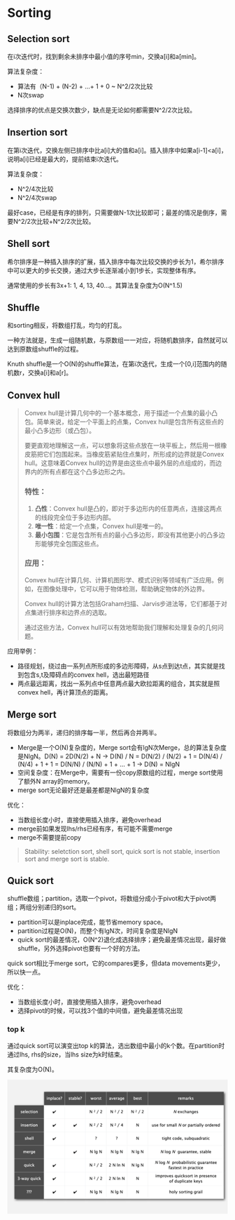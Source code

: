 # Sorting

## Selection sort

在i次迭代时，找到剩余未排序中最小值的序号min，交换a[i]和a[min]。

算法复杂度：

* 算法有（N-1) + (N-2) + ...+ 1 + 0 ~ N^2/2次比较
* N次swap

选择排序的优点是交换次数少，缺点是无论如何都需要N^2/2次比较。

## Insertion sort

在第i次迭代，交换左侧已排序中比a[i]大的值和a[i]。插入排序中如果a[i-1]<a[i]，说明a[i]已经是最大的，提前结束i次迭代。

算法复杂度：

* N^2/4次比较
* N^2/4次swap

最好case，已经是有序的排列，只需要做N-1次比较即可；最差的情况是倒序，需要N^2/2次比较+N^2/2次比较。

## Shell sort

希尔排序是一种插入排序的扩展，插入排序中每次比较交换的步长为1，希尔排序中可以更大的步长交换，通过大步长逐渐减小到1步长，实现整体有序。

通常使用的步长有3x+1: 1, 4, 13, 40...。其算法复杂度为O(N^1.5)

## Shuffle

和sorting相反，将数组打乱，均匀的打乱。

一种方法就是，生成一组随机数，与原数组一一对应，将随机数排序，自然就可以达到原数组shuffle的过程。

Knuth shuffle是一个O(N)的shuffle算法，在第i次迭代，生成一个[0,i]范围内的随机数r，交换a[i]和a[r]。

## Convex hull

> Convex hull是计算几何中的一个基本概念，用于描述一个点集的最小凸包。简单来说，给定一个平面上的点集，Convex hull是包含所有这些点的最小凸多边形（或凸包）。
>
> 要更直观地理解这一点，可以想象将这些点放在一块平板上，然后用一根橡皮筋把它们包围起来。当橡皮筋紧贴住点集时，所形成的边界就是Convex hull。这意味着Convex hull的边界是由这些点中最外层的点组成的，而边界内的所有点都在这个凸多边形之内。
>
> ### 特性：
>
> 1. **凸性**：Convex hull是凸的，即对于多边形内的任意两点，连接这两点的线段完全位于多边形内部。
> 2. **唯一性**：给定一个点集，Convex hull是唯一的。
> 3. **最小包围**：它是包含所有点的最小凸多边形，即没有其他更小的凸多边形能够完全包围这些点。
>
> ### 应用：
>
> Convex hull在计算几何、计算机图形学、模式识别等领域有广泛应用。例如，在图像处理中，它可以用于物体检测，帮助确定物体的外边界。
>
> Convex hull的计算方法包括Graham扫描、Jarvis步进法等，它们都基于对点集进行排序和边界点的选取。
>
> 通过这些方法，Convex hull可以有效地帮助我们理解和处理复杂的几何问题。

应用举例：

* 路径规划，绕过由一系列点所形成的多边形障碍，从s点到达t点，其实就是找到包含s,t及障碍点的convex hell，选出最短路径
* 两点最远距离，找出一系列点中任意两点最大欧拉距离的组合，其实就是照convex hell，再计算顶点的距离。

## Merge sort

将数组分为两半，递归的排序每一半，然后再合并两半。

* Merge是一个O(N)复杂度的，Merge sort会有lgN次Merge，总的算法复杂度是NlgN。D(N) = 2D(N/2) + N -> D(N) / N = D(N/2) / (N/2) + 1 = D(N/4) / (N/4) + 1 + 1 = D(N/N) / (N/N) + 1 + ... + 1 -> D(N) = NlgN
* 空间复杂度：在Merge中，需要有一份copy原数组的过程，merge sort使用了额外N array的memory。
* merge sort无论最好还是最差都是NlgN的复杂度

优化：

* 当数组长度小时，直接使用插入排序，避免overhead
* merge前如果发现lhs/rhs已经有序，有可能不需要merge
* merge不需要提前copy

> Stability: seletction sort, shell sort, quick sort is not stable, insertion sort and merge sort is stable.

## Quick sort

shuffle数组；partition，选取一个pivot，将数组分成小于pivot和大于pivot两组；两组分别递归的sort。

* partition可以是inplace完成，能节省memory space。
* partition过程是O(N)，而整个有lgN次，时间复杂度是NlgN
* quick sort的最差情况，O(N^2)退化成选择排序；避免最差情况出现，最好做shuffle，另外选择pivot也要有一个好的方法。

quick sort相比于merge sort，它的compares更多，但data movements更少，所以快一点。

优化：

* 当数组长度小时，直接使用插入排序，避免overhead
* 选择pivot的时候，可以找3个值的中间值，避免最差情况出现

### top k

通过quick sort可以演变出top k的算法，选出数组中最小的k个数。在partition时通过lhs, rhs的size，当lhs size为k时结束。

其复杂度为O(N)。

![1725786433678](image/sorting/1725786433678.png)
